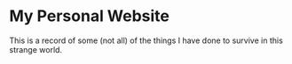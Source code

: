# My Personal Website
This is a record of some (not all) of the things I have done to survive in this strange world.
